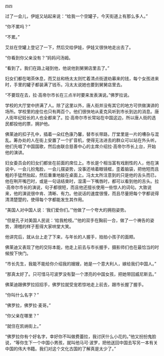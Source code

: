     四四 

   过了一会儿，伊娃又站起来说：“给我一个空罐子，今天街道上有那么多人。”

   “你不累吗？”

   “不累。”

   艾丝在空罐上登记了一下，然后交给伊娃，伊娃又很快地走出去了。

   “你看到你父亲没有？”妈妈问汤姆。

   “看到了。我们在路上碰到他，他说他到舅舅店里去了。”

   妇女们都在喝茶休息，而艾丝和杨太太则忙着清点街道劝募来的钱，每个女孩进来时，手里的罐子都装满了钱币。冯太太说她也要到舅舅店里去。

   “不要现在去，拉·高帝尔市长在三点半时要来发表演说。”佛罗拉说。

   学校的大厅堂中挤满了人。除了这里以外，唐人街并没有其它的地方可供做演讲的场所。学校里的座位也只有两百个。他们很快地从麦克风听到市长到达的消息。唐人街年纪较长的人也全都来了。拉·高帝尔市长常站在中国这边，所以唐人街的选民都投他的票，拥护他。

   佛莱迪的扣子孔中，插着一朵红色康乃馨，替市长带路，厅堂里是一片的嘈杂与混乱。筹办处的人在街上安置了一个扩音机，使得无法进去的群众可以站在外头听。他们先唱了中国国歌，然后由联合慈善中心的主席介绍拉·高帝尔市长上台，开始他的演讲。

   妇女委员会的妇女们都坐在前面的席位上。市长是个相当富有戏剧性的人，他在演说中，一会儿扮鬼脸，一会儿摆姿势，没事还啃着眼镜框，歪着脑袋，把他短而且粗的手猛然抬起，然后重重地敲在桌面上。冯太太所注意到的只是他的舌头而已，他在咧开嘴巴时，或是一句话结束时，湿濡一下嘴唇时，都可以看到他的舌头。拉·高帝尔市长的演说，句子都很短，而且他还擅长使用一些惊人的词句。大致说来，他的演说很中肯、清晰、有力。他说话的速度很慢，而且尽量把每个字都说得清清楚楚的，使得每个字都能发生其作用。

   “美国人对中国人说：‘我们爱你们。’”他做了一个夸大的拥抱姿势。

   “但是孔子对美国人民说：‘给我枪枝。’”他的双手在胸前一合，做了一个祷告的姿势，滑稽的样子惹得大家哄堂大笑。

   他讲完后，就从台上走了下来，与年长的人握手，拍拍小孩子的面颊。

   佛莱迪又表现了他的交际本能，他走上前去与市长握手，摄影师们也在最恰当的时候按下快门。

   “市长先生，我能不能给你介绍我的嫂嫂，她是一个意大利人，嫁给我们中国人。”

   “那真太好了。只可惜马可波罗没有娶一个漂亮的中国女孩，把她带回威尼斯去。”

   佛莱迪跟佛罗拉招招手，佛罗拉就受宠若惊地走上前去，跟市长握了握手。

   “你叫什么名字？”

   “佛罗拉，佛罗拉·麦哥。”

   “你父亲在哪里？”

   “就住在凯纳街上。”

   “佛罗拉你有个好名字，幸好你不叫做费蕾拉，我讨厌什么小花的。”他又扮扮鬼脸说，“等你生下一个中国小男孩，就叫他马可·波罗，把他送回中国去写另一本有关中国的伟大书籍。我们对这个文化古国的了解真是太少了。”

